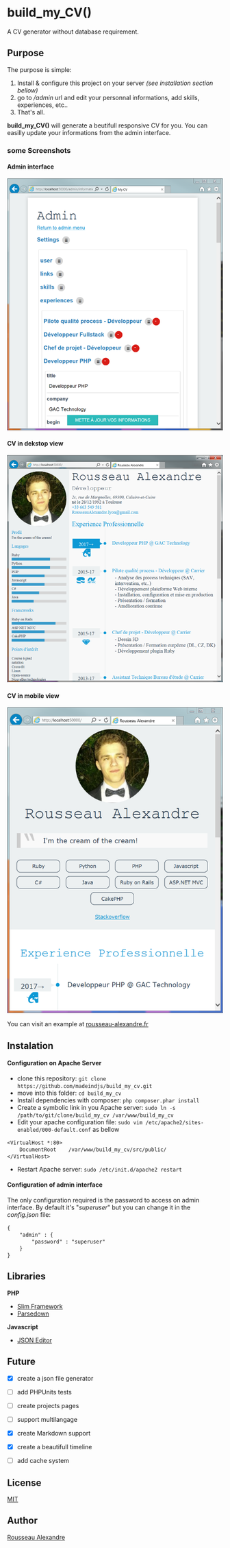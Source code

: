 build_my_CV()
=============

A CV generator without database requirement.

Purpose
-------

The purpose is simple:

1. Install & configure this project on your server *(see installation section bellow)*
2. go to */admin* url and edit your personnal informations, add skills, experiences, etc..
3. That's all. 

**build_my_CV()** will generate a beutifull responsive CV for you. You can easilly update your informations from the admin interface.

### some Screenshots

#### Admin interface

![screenshot of admin interface](https://raw.githubusercontent.com/madeindjs/build_my_cv/master/screenshot_admin.png)

#### CV in dekstop view

![screenshot of CV in dekstop view](https://raw.githubusercontent.com/madeindjs/build_my_cv/master/screenshot_cv_desktop.png)

#### CV in mobile view

![screenshot of CV in mobile view](https://raw.githubusercontent.com/madeindjs/build_my_cv/master/screenshot_cv_mobile.png)


You can visit an example at [rousseau-alexandre.fr](http://rousseau-alexandre.fr)



Instalation
-----------

#### Configuration on Apache Server

* clone this repository: `git clone https://github.com/madeindjs/build_my_cv.git`
* move into this folder: `cd build_my_cv`
* Install dependencies with composer: `php composer.phar install`
* Create a symbolic link in you Apache server: `sudo ln -s /path/to/git/clone/build_my_cv /var/www/build_my_cv`
* Edit your apache configuration file: `sudo vim /etc/apache2/sites-enabled/000-default.conf` as bellow

```
<VirtualHost *:80>
    DocumentRoot    /var/www/build_my_cv/src/public/
</VirtualHost>
```

* Restart Apache server: `sudo /etc/init.d/apache2 restart`

#### Configuration of admin interface

The only configuration required is the password to access on admin interface. By default it's "*superuser*" but you can change it in the *config.json* file:

```
{
    "admin" : {
        "password" : "superuser"
    }
}
```



Libraries
---------

**PHP**

* [Slim Framework](http://www.slimframework.com/)
* [Parsedown](https://github.com/erusev/parsedown/)

**Javascript**

* [JSON Editor](https://github.com/jdorn/json-editor/)




Future
------

* [x] create a json file generator
* [ ] add PHPUnits tests
* [ ] create projects pages
* [ ] support multilangage
* [x] create Markdown support 
* [x] create a beautifull timeline
* [ ] add cache system


License
-----------

[MIT](https://opensource.org/licenses/MIT)


Author
----------

[Rousseau Alexandre](https://github.com/madeindjs)
